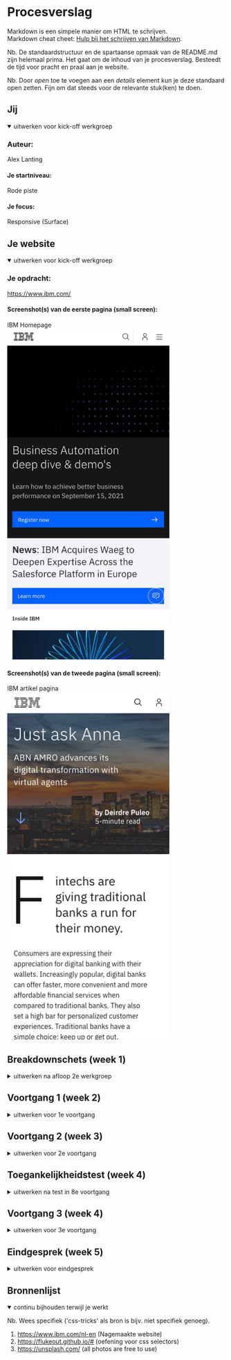 # Procesverslag
Markdown is een simpele manier om HTML te schrijven.  
Markdown cheat cheet: [Hulp bij het schrijven van Markdown](https://github.com/adam-p/markdown-here/wiki/Markdown-Cheatsheet).

Nb. De standaardstructuur en de spartaanse opmaak van de README.md zijn helemaal prima. Het gaat om de inhoud van je procesverslag. Besteedt de tijd voor pracht en praal aan je website.

Nb. Door *open* toe te voegen aan een *details* element kun je deze standaard open zetten. Fijn om dat steeds voor de relevante stuk(ken) te doen.





## Jij

<details open>
<summary>uitwerken voor kick-off werkgroep</summary>

### Auteur:
Alex Lanting

#### Je startniveau:
Rode piste

#### Je focus:
Responsive (Surface)
 
</details>





## Je website

<details open>
<summary>uitwerken voor kick-off werkgroep</summary>

### Je opdracht:
https://www.ibm.com/

#### Screenshot(s) van de eerste pagina (small screen): 
IBM Homepage  
<img src="images/ibm-01.jpg" width="375px" alt="homepage IBM">

#### Screenshot(s) van de tweede pagina (small screen):
IBM artikel pagina  
<img src="images/ibm-02.jpg" width="375px" alt="omschrijving van de pagina">
 
</details>





## Breakdownschets (week 1)

<details>
<summary>uitwerken na afloop 2e werkgroep</summary>

### de hele pagina: 
<img src="images/breakdownschets.jpg" width="375px" alt="breakdown van de hele pagina">

### dynamisch: 
<img src="images/breakdownschets-dynamisch.jpg" width="375px" alt="breakdown dynamisch">

</details>





## Voortgang 1 (week 2)

<details>
<summary>uitwerken voor 1e voortgang</summary>

### Stand van zaken
hier dit ging goed & dit was lastig (neem ook screenshots op van delen van je website en code), 
Ik vond het beginnen met github wel even wennen maar vind het nu wel fijn werken. Verder had ik moeite met de css selectoren, ik heb vaak dat ik meerdere html elementen aanspreek terwijl ik er maar 1 aan wil spreken. 


### Agenda voor meeting
samen met je groepje opstellen

<table>
  <tr>
    <th>Alex</th>
    <th>Martin</th>
    <th>Dave</th>
    <th>Ruben</th>
  </tr>
  <tr>
    <td>CSS selectoren</td>
    <td></td>
    <td></td>
    <td></td>
  </tr>
</table>

### Verslag van meeting
hier na afloop snel de uitkomsten van de meeting vastleggen

- Meer root kleuren toevoegen
- H1, H2, H3, P allemaal aanspreken met 1 root kleur (effiecientie) 
- Los de CSS selector problemen op met gebruik van "+ > ~" 
- IBM logo in nav kan een H1 zijn 

</details>





## Voortgang 2 (week 3)

<details>
<summary>uitwerken voor 2e voortgang</summary>

### Stand van zaken
hier dit ging goed & dit was lastig (neem ook screenshots op van delen van je website en code), Het coderen van alle onderdelen op mijn website is goed gelukt. Ik had alleen een probleem met een opacity toepassen op een background image zonder dat de tekst ook aangepast word. 


### Agenda voor meeting
samen met je groepje opstellen

<table>
  <tr>
    <th>Alex</th>
    <th>Martin</th>
    <th>Dave</th>
    <th>Ruben</th>
  </tr>
  <tr>
    <td>Image styling</td>
    <td>Backdrop filter</td>
    <td></td>
    <td></td>
  </tr>
</table>

### Verslag van meeting
hier na afloop snel de uitkomsten van de meeting vastleggen

- Hamburger menu animatie toevoegen
- Button animaties
- Maak 2e pagina
- Maak de carousel werkend 

</details>





## Toegankelijkheidstest (week 4)

<details>
<summary>uitwerken na test in 8e voortgang</summary>

### Bevindingen
Lijst met je bevindingen die in de test naar voren kwamen:
- Logo kan je niet op klikken
- Niet alle linkjes zijn nog toegevoegd
- Alt op images met screenreader niet altijd heel duidelijk
- Met de schokken en motorische problemen was het lastig om de website te bedienen maar nog wel mogelijk
- De bril met suiker zieke was wel vervelend maar ik kon de website nog goed gebruiken
- Met elastiekjes om je vingers kan je nog wel typen maar gaat minder goed
- De ballon hoog houden terwijl je de website gebruikt is heel lastig, alles gaat heel sloom en je word constant afgeleid
- Wanneer je kleurenblind de website bekijkt, veranderen vooral de images en de buttons

 
#### Met de schokken en motorische problemen was het lastig om de website te bedienen maar nog wel mogelijk
Door de schokken kon je je hand niet meer onder controle houden en was vooral bijvoorbeeld het klikken op kleine elementen lastig (met indien nodig een afbeelding)

Dit zou je kunnen oplossen door je clickable elementen altijd groot genoeg te maken zodat je er makkelijk op kunt klikken  (met indien nodig een afbeelding)


#### Alt op images met screenreader niet altijd heel duidelijk 
De alt omschrijving was niet altijd precies wat de button bijvoorbeeld ging doen (met indien nodig een afbeelding)

Je kan dit oplossen door een uitgebreidere omschrijving te geven (met indien nodig een afbeelding)


#### Wanneer je kleurenblind de website bekijkt, veranderen vooral de images en de buttons
Er zouden problemen kunnen ontstaan met buttons die niet meer duidelijk zijn (met indien nodig een afbeelding)

Je kan een high contrast button maken op je website waardoor het duidelijker word (met indien nodig een afbeelding)


</details>





## Voortgang 3 (week 4)

<details>
<summary>uitwerken voor 3e voortgang</summary>

### Stand van zaken
Ik had wat moeite om de carousel op mijn website werkend te maken maar dit is met wat hulp gelukt, verder had ik niet ergens moeite mee. 


### Agenda voor meeting
samen met je groepje opstellen

| student 1      | student 2          | student 3    | student 4        |
| ---            | ---                | ---          | ---              |
| dit bespreken  | en dit             | en ik dit    | en dan ik dat    |
| en dat ook nog | dit als er tijd is | nog een punt | dit wil ik zeker |
| ...            | ...                | ...          | ...              |


### Verslag van meeting
hier na afloop snel de uitkomsten van de meeting vastleggen

- Voeg een easter egg animatie toe 


</details>





## Eindgesprek (week 5)

<details>
<summary>uitwerken voor eindgesprek</summary>

### Stand van zaken
hier dit ging goed & dit was lastig (neem ook screenshots op van delen van je website en code)
Ik had nog nooit met github gewerkt dus dit was volledig nieuw voor mij, het was even wennen op het begin maar ik vind het nu heel fijn om mee te werken. Verder had ik op het begin moeite om alle elementen aan te spreken door middel van css selectoren, ik had vaak dat ik niet specifiek genoeg was maar na mate ik verder ging begreep ik het steeds beter. Ik liep ook soms vast op kleine problemen maar die heb ik dan gewoon overgeslagen en later gevraagd, zoals hoe je een carousel kan laten werken. 
<br><br>
Ik ben tevreden over mijn eindresultsaat en vond het vooral leuk om alle interactieve states toe te voegen zoals de hover, focus en active. 

### Screenshot(s)

hier screenshot(s) van je eindresultaat
<img src="/images/eindresultaat-01.png">
<img src="/images/eindresultaat-02.png">

</details>





## Bronnenlijst

<details open>
<summary>continu bijhouden terwijl je werkt</summary>

Nb. Wees specifiek ('css-tricks' als bron is bijv. niet specifiek genoeg).

1. https://www.ibm.com/nl-en (Nagemaakte website) 
2. https://flukeout.github.io/# (oefening voor css selectors)
3. https://unsplash.com/ (all photos are free to use) 

</details>
